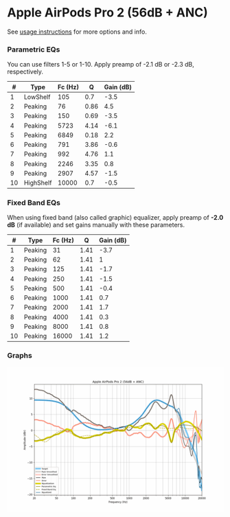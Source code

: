 # Apple AirPods Pro 2 (56dB + ANC)
See [usage instructions](https://github.com/jaakkopasanen/AutoEq#usage) for more options and info.

### Parametric EQs
You can use filters 1-5 or 1-10. Apply preamp of -2.1 dB or -2.3 dB, respectively.

|   # | Type      |   Fc (Hz) |    Q |   Gain (dB) |
|-----|-----------|-----------|------|-------------|
|   1 | LowShelf  |       105 | 0.7  |        -3.5 |
|   2 | Peaking   |        76 | 0.86 |         4.5 |
|   3 | Peaking   |       150 | 0.69 |        -3.5 |
|   4 | Peaking   |      5723 | 4.14 |        -6.1 |
|   5 | Peaking   |      6849 | 0.18 |         2.2 |
|   6 | Peaking   |       791 | 3.86 |        -0.6 |
|   7 | Peaking   |       992 | 4.76 |         1.1 |
|   8 | Peaking   |      2246 | 3.35 |         0.8 |
|   9 | Peaking   |      2907 | 4.57 |        -1.5 |
|  10 | HighShelf |     10000 | 0.7  |        -0.5 |

### Fixed Band EQs
When using fixed band (also called graphic) equalizer, apply preamp of **-2.0 dB** (if available) and set gains manually with these parameters.

|   # | Type    |   Fc (Hz) |    Q |   Gain (dB) |
|-----|---------|-----------|------|-------------|
|   1 | Peaking |        31 | 1.41 |        -3.7 |
|   2 | Peaking |        62 | 1.41 |         1   |
|   3 | Peaking |       125 | 1.41 |        -1.7 |
|   4 | Peaking |       250 | 1.41 |        -1.5 |
|   5 | Peaking |       500 | 1.41 |        -0.4 |
|   6 | Peaking |      1000 | 1.41 |         0.7 |
|   7 | Peaking |      2000 | 1.41 |         1.7 |
|   8 | Peaking |      4000 | 1.41 |         0.3 |
|   9 | Peaking |      8000 | 1.41 |         0.8 |
|  10 | Peaking |     16000 | 1.41 |         1.2 |

### Graphs
![](./Apple%20AirPods%20Pro%202%20(56dB%20+%20ANC).png)

